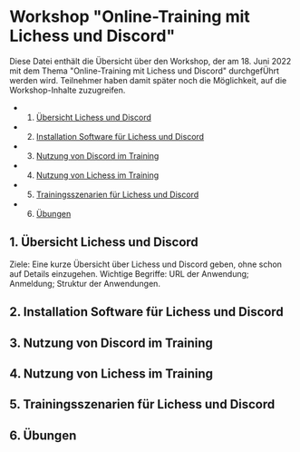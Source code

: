 # Workshop "Online-Training mit Lichess und Discord"

Diese Datei enthält die Übersicht über den Workshop, der am 18. Juni 2022 mit dem Thema "Online-Training mit Lichess und Discord" durchgefÜhrt werden wird. Teilnehmer haben damit später noch die Möglichkeit, auf die Workshop-Inhalte zuzugreifen.

<!-- vscode-markdown-toc -->
* 1. [Übersicht Lichess und Discord](#bersichtLichessundDiscord)
* 2. [Installation Software für Lichess und Discord](#InstallationSoftwarefrLichessundDiscord)
* 3. [Nutzung von Discord im Training](#NutzungvonDiscordimTraining)
* 4. [Nutzung von Lichess im Training](#NutzungvonLichessimTraining)
* 5. [Trainingsszenarien für Lichess und Discord](#TrainingsszenarienfrLichessundDiscord)
* 6. [Übungen](#bungen)

<!-- vscode-markdown-toc-config
	numbering=true
	autoSave=true
	/vscode-markdown-toc-config -->
<!-- /vscode-markdown-toc -->

## 1. <a name='bersichtLichessundDiscord'></a>Übersicht Lichess und Discord

Ziele: Eine kurze Übersicht über Lichess und Discord geben, ohne schon auf Details einzugehen. Wichtige Begriffe: URL der Anwendung; Anmeldung; Struktur der Anwendungen.


## 2. <a name='InstallationSoftwarefrLichessundDiscord'></a>Installation Software für Lichess und Discord

## 3. <a name='NutzungvonDiscordimTraining'></a>Nutzung von Discord im Training

## 4. <a name='NutzungvonLichessimTraining'></a>Nutzung von Lichess im Training

## 5. <a name='TrainingsszenarienfrLichessundDiscord'></a>Trainingsszenarien für Lichess und Discord

## 6. <a name='bungen'></a>Übungen

